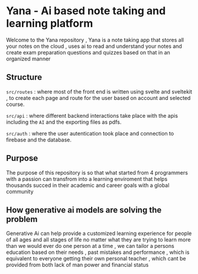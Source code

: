 # Yana - Ai based note taking and learning platform

Welcome to the Yana repository  , Yana is a note taking app that stores all your notes on the cloud ,  uses ai to read and understand your notes and create exam preparation questions and quizzes based on that in an organized manner

## Structure 

`src/routes` : where most of the front end is written using svelte and sveltekit , to create each page and route for the user based on account and selected course.

`src/api` : where different backend interactions take place with the apis including the `AI` and the exporting files as pdfs.

`src/auth` : where the user autentication took place and connection to firebase and the database.

## Purpose
The purpose of this repository is so that what started from 4 programmers with a passion can transfrom into a learning enviroment that helps thousands succed in their academic and career goals with a global community


## How generative ai models are solving the problem

Generative Ai can help provide a customized learning experience for people of all ages and all stages of life no matter what they are trying to learn more than we would ever do one person at a time , we can tailor a persons education based on their needs , past mistakes and performance , which is equivalent to everyone getting their own personal teacher , which cant be provided from both lack of man power and financial status 

